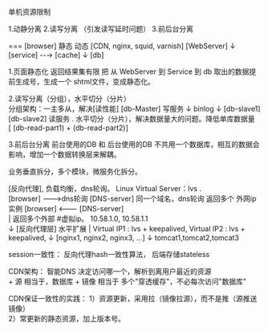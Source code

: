 
单机资源限制

1.动静分离
2.读写分离 （引发读写延时问题）
3.前后台分离

===
                                [browser]
                静态                              动态
[CDN, nginx, squid, varnish]                   [WebServer]
                                                   ↓
                                                [service]  --→  [cache]
                                                   ↓
                                                 [db]

1.页面静态化     返回结果集有限
    把 从 WebServer 到 Service 到 db 取出的数据提前生成号，生成一个 shtml文件，变成静态化。                               

2.读写分离（分组），水平切分（分片）    
    分组架构：一主多从，解决[读性能]
        [db-Master] 写服务
        ↓  binlog ↓
 [db-slave1]    [db-slave2]  读服务
.
    水平切分（分片），解决数据量大的问题。降低单库数据量        
[ (db-read-part1) + (db-read-part2)]    
    
3.前后台分离
    前台使用的DB  和  后台使用的DB  不共用一个数据库，相互的数据会影响，增加一个数据转换层来解耦。
 
                      
业务垂直拆分，多个模块，微服务化拆分。

[反向代理], 负载均衡，dns轮询。 Linux Virtual Server：lvs
.        
        [browser]   --->dns轮询      [DNS-server] 同一个域名，dns轮询 返回多个 外网ip 实例
        [browser]      <---         [DNS-server]  
            |                    返回多个外部 #虚拟ip。 10.58.1.0,   10.58.1.1                                      
            ↓
        [反向代理层]     水平扩展
            |    Virtual IP1 : lvs + keepalived,   Virtual IP2 : lvs + keepalived, 
            ↓
        [nginx1, nginx2, nginx3, ...]
            ↓
        tomcat1,tomcat2,tomcat3                                            

session一致性：
    反向代理hash一致性算法， 后端存储stateless



CDN架构：
        智能DNS   决定访问哪一个，解析到离用户最近的资源  
    +   源        相当于，数据库
    +   镜像       相当于 多个"穿透缓存"，不必每次访问"数据库"

CDN保证一致性的实践：
    1）资源更新，采用拉（镜像拉源），而不是推（源推送镜像）     
    2）常更新的静态资源，加上版本号。
                                                  